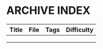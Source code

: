# ARCHIVE INDEX

| Title | File | Tags | Difficulty |
|-------|------|------|------------|
|       |      |      |            |
|       |      |      |            |
|       |      |      |            |